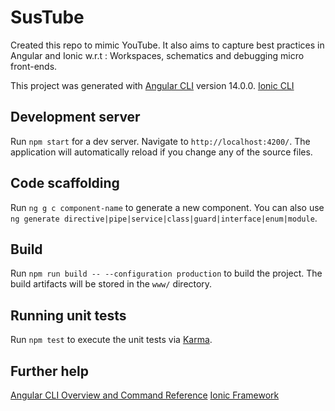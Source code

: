 # SusTube

Created this repo to mimic YouTube.
It also aims to capture best practices in Angular and Ionic w.r.t : Workspaces, schematics and debugging micro front-ends.

This project was generated with
[Angular CLI](https://github.com/angular/angular-cli) version 14.0.0.
[Ionic CLI](https://github.com/ionic-team/ionic-cli)

## Development server

Run `npm start` for a dev server. Navigate to `http://localhost:4200/`. The application will automatically reload if you change any of the source files.

## Code scaffolding

Run `ng g c component-name` to generate a new component. You can also use `ng generate directive|pipe|service|class|guard|interface|enum|module`.

## Build

Run `npm run build -- --configuration production` to build the project. The build artifacts will be stored in the `www/` directory.

## Running unit tests

Run `npm test` to execute the unit tests via [Karma](https://karma-runner.github.io).

## Further help

[Angular CLI Overview and Command Reference](https://angular.io/cli)
[Ionic Framework](https://ionicframework.com/docs/cli)
